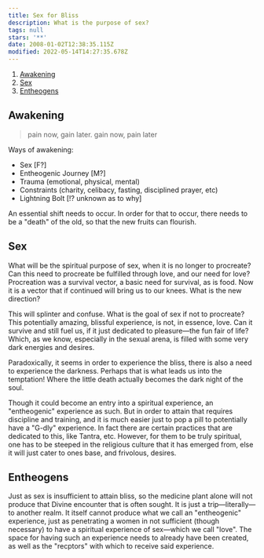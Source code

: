 ```yaml
---
title: Sex for Bliss
description: What is the purpose of sex?
tags: null
stars: '**'
date: 2008-01-02T12:38:35.115Z
modified: 2022-05-14T14:27:35.678Z
---
```


1. [Awakening](#awakening)
2. [Sex](#sex)
3. [Entheogens](#entheogens)

## Awakening

> pain now, gain later.
> gain now, pain later

Ways of awakening:

- Sex [F?]
- Entheogenic Journey [M?]
- Trauma (emotional, physical, mental)
- Constraints (charity, celibacy, fasting, disciplined prayer, etc)
- Lightning Bolt [!? unknown as to why]

An essential shift needs to occur. In order for that to occur, there needs to be a "death" of the old, so that the new fruits can flourish.

## Sex

What will be the spiritual purpose of sex, when it is no longer to procreate? Can this need to procreate be fulfilled through love, and our need for love? Procreation was a survival vector, a basic need for survival, as is food. Now it is a vector that if continued will bring us to our knees. What is the new direction?

This will splinter and confuse. What is the goal of sex if not to procreate? This potentially amazing, blissful experience, is not, in essence, love. Can it survive and still fuel us, if it just dedicated to pleasure&mdash;the fun fair of life? Which, as we know, especially in the sexual arena, is filled with some very dark energies and desires.

Paradoxically, it seems in order to experience the bliss, there is also a need to experience the darkness. Perhaps that is what leads us into the temptation! Where the little death actually becomes the dark night of the soul.

Though it could become an entry into a spiritual experience, an "entheogenic" experience as such. But in order to attain that requires discipline and training, and it is much easier just to pop a pill to potentially have a "G-dly" experience. In fact there are certain practices that are dedicated to this, like Tantra, etc. However, for them to be truly spiritual, one has to be steeped in the religious culture that it has emerged from, else it will just cater to ones base, and frivolous, desires.

## Entheogens

Just as sex is insufficient to attain bliss, so the medicine plant alone will not produce that Divine encounter that is often sought. It is just a trip&mdash;literally&mdash;to another realm. It itself cannot produce what we call an "entheogenic" experience, just as penetrating a women in not sufficient (though necessary) to have a spiritual experience of sex&mdash;which we call "love". The space for having such an experience needs to already have been created, as well as the "recptors" with which to receive said experience.
